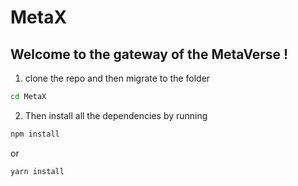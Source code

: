 # **MetaX**

## Welcome to the gateway of the MetaVerse !

1. clone the repo and then migrate to the folder

```sh
cd MetaX
```

2. Then install all the dependencies by running

```sh
npm install
```

or

```sh
yarn install
```

